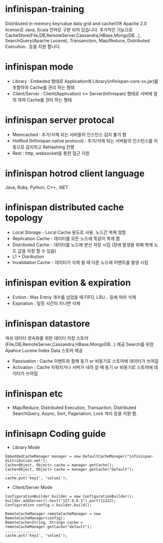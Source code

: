 infinispan-training
===================
Distributed in-memory key/value data grid and cache이며 Apache 2.0 license로 Java, Scala 언어로 구현 되어 있습니다.
추가적인 기능으로 CacheStore(File,DB,RemoteServer,Cassandra,HBase,MongoDB...), SearchQuery(Apache Lucene), Transanction, 
Map/Reduce, Distributed Execution.. 등을 지원 합니다.


# infinispan mode
* Library : Embeded 형태로 Application에 Library(infinispan-core-xx.jar)를 포함하여 Cache를 관리 하는 형태
* Client/Server : Client(Application) <-> Server(Infinispan) 형태로 서버에 질의 하여 Cache를 관리 하는 형태

# infinispan server protocal
* Memcached : 추가/삭제 되는 서버들의 인스턴스 감지 불가 함
* HotRod (Infinispan native protocol) : 추가/삭제 되는 서버들의 인스턴스를 자동으로 감지하고 ReHashing 진행
* Rest : http, websocket을 통한 접근 지원 
 
# infinispan hotrod client language
Java, Ruby, Python, C++, .NET

# infinispan distributed cache topology
* Local Storage - Local Cache 용도로 사용. 노드간 복제 않함
* Replication Cache  - 데이터를 모든 노드에 똑같이 복제 함
* Distributed Cache - 데이터를 노드에 분산 저장 시킴 (장애 발생을 위해 복제 노드 값을 지정 할 수 있음)
* L1 + Disribution
* Invalidation Cache - 데이터가 삭제 될 때 다른 노드에 이벤트를 발생 시킴

# infinispan evition & expiration
* Evition : Max Entriy 개수를 넘었을 때 FIFO, LRU... 등에 따라 삭제
* Expiration : 일정 시간이 지나면 삭제

# infinispan datastore
캐쉬 데이터 영속화를 위한 데이터 저장 스토어(File,DB,RemoteServer,Cassandra,HBase,MongoDB...) 제공
Search를 위한 Apahce Lucene Index Data 스토어 제공
* Passivation : Cache 이벤트와 함께 동기 or 비동기로 스토어에 데이터가 쓰여짐
* Activation : Cache 지워지거나 서버가 내려 갈 때 동기 or 비동기로 스토어에 데이터가 쓰여짐

# infinispan etc
* Map/Reduce, Distributed Execution, Transaction, Distributed SearchQuery, Async, Sort, Pagenation, Lock 처리 등을 지원 함.

# infinisapn Coding guide
* Library Mode
```
EmbeddedCacheManager manager = new DefaultCacheManager("infinispan-distribution.xml");
Cache<Object, Object> cache = manager.getCache();
Cache<Object, Object> cache = manager.getCache("default");
..............
cache.put('key1', 'value1');
```
* Client/Server Mode
```
ConfigurationBuilder builder = new ConfigurationBuilder();
builder.addServer().host("127.0.0.1").port(11222);
Configuration config = builder.build();

RemoteCacheManager remoteCacheManager = new RemoteCacheManager(config);
RemoteCache<String, String> cache = remoteCacheManager.getCache("default");
..............
cache.put('key1', 'value1');
```





 











